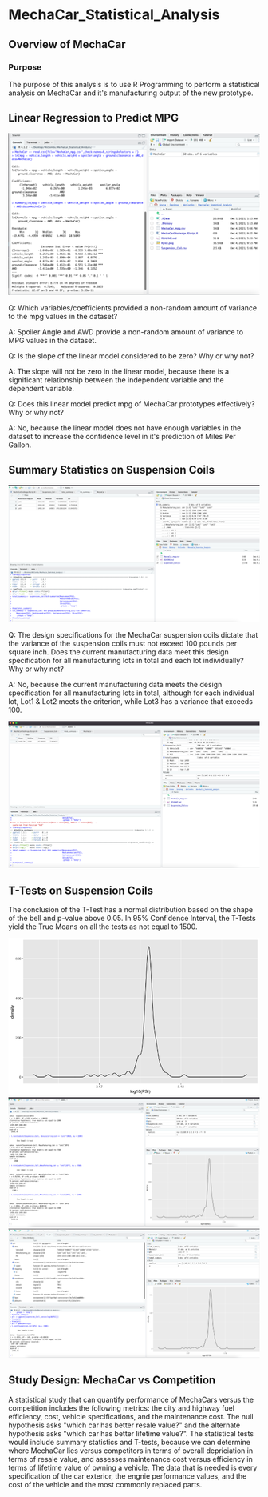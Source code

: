 # MechaCar_Statistical_Analysis

## Overview of MechaCar

### Purpose
The purpose of this analysis is to use R Programming to perform a statistical analysis on MechaCar and it's manufacturing output of the new prototype. 

## Linear Regression to Predict MPG

![Linear Regression](https://github.com/MoKmo176/MechaCar_Statistical_Analysis/blob/8fb3f3405c21b9c7436a2da022eee936aff446a4/Images/Linear%20Regression.png)

Q: Which variables/coefficients provided a non-random amount of variance to the mpg values in the dataset?

A: Spoiler Angle and AWD provide a non-random amount of variance to MPG values in the dataset. 

Q: Is the slope of the linear model considered to be zero? Why or why not?

A: The slope will not be zero in the linear model, because there is a significant relationship between the independent variable and the dependent variable. 

Q: Does this linear model predict mpg of MechaCar prototypes effectively? Why or why not?

A: No, because the linear model does not have enough variables in the dataset to increase the confidence level in it's prediction of Miles Per Gallon.

## Summary Statistics on Suspension Coils 

![Summary Stats by Lot](https://github.com/MoKmo176/MechaCar_Statistical_Analysis/blob/8fb3f3405c21b9c7436a2da022eee936aff446a4/Images/Summary%20Statistics%20by%20Lot.png)

Q: The design specifications for the MechaCar suspension coils dictate that the variance of the suspension coils must not exceed 100 pounds per square inch. Does the current manufacturing data meet this design specification for all manufacturing lots in total and each lot individually? Why or why not?

A: No, because the current manufacturing data meets the design specification for all manufacturing lots in total, although for each individual lot, Lot1 & Lot2 meets the criterion, while Lot3 has a variance that exceeds 100. 

![Summary Stats](https://github.com/MoKmo176/MechaCar_Statistical_Analysis/blob/8fb3f3405c21b9c7436a2da022eee936aff446a4/Images/Summary%20Statistics.png)

## T-Tests on Suspension Coils 

The conclusion of the T-Test has a normal distribution based on the shape of the bell and p-value above 0.05. In 95% Confidence Interval, the T-Tests yield the True Means on all the tests as not equal to 1500. 

![R-Plot](https://github.com/MoKmo176/MechaCar_Statistical_Analysis/blob/8fb3f3405c21b9c7436a2da022eee936aff446a4/Rplot.png)
![T_tests](https://github.com/MoKmo176/MechaCar_Statistical_Analysis/blob/8fb3f3405c21b9c7436a2da022eee936aff446a4/Images/T-Test(2).png)
![T_test](https://github.com/MoKmo176/MechaCar_Statistical_Analysis/blob/8fb3f3405c21b9c7436a2da022eee936aff446a4/Images/T-Test%20(1).png)


## Study Design: MechaCar vs Competition 

A statistical study that can quantify performance of MechaCars versus the competition includes the following metrics: the city and highway fuel efficiency, cost, vehicle specifications, and the maintenance cost. The null hypothesis asks "which car has better resale value?" and the alternate hypothesis asks "which car has better lifetime value?". The statistical tests would include summary statistics and T-tests, because we can determine where MechaCar lies versus competitors in terms of overall depriciation in terms of resale value,  and assesses maintenance cost versus efficiency in terms of lifetime value of owning a vehicle. The data that is needed is every specification of the car exterior, the engnie performance values, and the cost of the vehicle and the most commonly replaced parts. 



